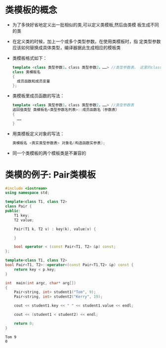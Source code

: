 # 类模板的概念

* 为了多快好省地定义出一批相似的类,可以定义类模板,然后由类模
  板生成不同的类

* 在定义类的时候，加上一个或多个类型参数。在使用类模板时，指
  定类型参数应该如何替换成具体类型，编译器据此生成相应的模板类

* 类模板格式如下：

  ```c++
  template <class 类型参数1，class 类型参数2，……> //类型参数表， 这里的class也可替换成typename 
  class 类模板名
  {
  	成员函数和成员变量
  };
  ```

* 类模板里成员函数的写法：

  ```c++
  template <class 类型参数1，class 类型参数2，……> //类型参数表
  返回值类型 类模板名<类型参数名列表>::成员函数名（参数表）
  { 
  	……
  }
  ```

* 用类模板定义对象的写法：

  ```c++
  类模板名 <真实类型参数表> 对象名(构造函数实参表);			
  ```

* 同一个类模板的两个模板类是不兼容的

#  类模的例子: Pair类模板

```c++
#include <iostream>
using namespace std;

template<class T1, class T2>
class Pair {
public:
    T1 key;
    T2 value;

    Pair(T1 k, T2 v) : key(k), value(v) {

    }

    bool operator < (const Pair<T1, T2> &p) const;
};

template<class T1, class T2>
bool Pair<T1, T2>::operator<(const Pair<T1,T2> &p) const {
    return key < p.key;
}

int  main(int argc, char* arg[])
{
    Pair<string, int> student1("Tom", 9);
    Pair<string, int> student2("Kerry", 19);

    cout << student1.key << " " << student1.value << endl;

    cout << (student1 < student2) << endl;

    return 0;
}
```

```
Tom 9
0
```

